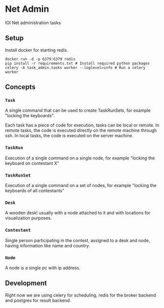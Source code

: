 # Net Admin
IOI Net administration tasks

## Setup

Install docker for starting redis.
```
docker run -d -p 6379:6379 redis
pip install -r requirements.txt # Install required python packages
celery -A task_admin.tasks worker --loglevel=info # Run a celery worker
```


## Concepts

### `Task`
  A single command that can be used to create TaskRunSets, for example "locking the keyboards".

  Each task has a piece of code for execution, tasks can be local or remote. In remote tasks, the 
  code is executed directly on the remote machine through ssh. In local tasks, the code is executed on the server machine.

### `TaskRun`
 Execution of a single command on a single node, for example "locking the keyboard on contestant X"

### `TaskRunSet`
 Execution of a single command on a set of nodes, for example "locking the keyboards of all contestants"

### `Desk`
 A wooden desk! usually with a node attached to it and with locations for visualization purposes.

### `Contestant`
 Single person participating in the contest, assigned to a desk and node, having information like name and country.

### `Node`
 A node is a single pc with ip address.


## Development

Right now we are using celery for scheduling, redis for the broker backend and postgres for result backend.
